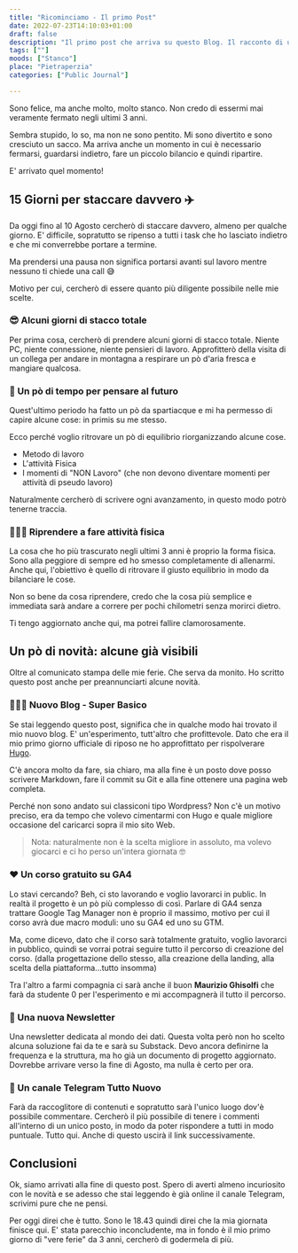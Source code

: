 ```yaml
---
title: "Ricominciamo - Il primo Post"
date: 2022-07-23T14:10:03+01:00
draft: false
description: "Il primo post che arriva su questo Blog. Il racconto di un nuovo inizio e altre cose interessanti"
tags: [""]
moods: ["Stanco"]
place: "Pietraperzia"
categories: ["Public Journal"]

---
```


Sono felice, ma anche molto, molto stanco. Non credo di essermi mai veramente fermato negli ultimi 3 anni.

Sembra stupido, lo so, ma non ne sono pentito. Mi sono divertito e sono cresciuto un sacco. Ma arriva anche un momento in cui è necessario fermarsi, guardarsi indietro, fare un piccolo bilancio e quindi ripartire. 

E' arrivato quel momento!

## 15 Giorni per staccare davvero ✈️
Da oggi fino al 10 Agosto cercherò di staccare davvero, almeno per qualche giorno. E' difficile, sopratutto se ripenso a tutti i task che ho lasciato indietro e che mi converrebbe portare a termine. 

Ma prendersi una pausa non significa portarsi avanti sul lavoro mentre nessuno ti chiede una call 😅

Motivo per cui, cercherò di essere quanto più diligente possibile nelle mie scelte. 

### 😎 Alcuni giorni di stacco totale
Per prima cosa, cercherò di prendere alcuni giorni di stacco totale. Niente PC, niente connessione, niente pensieri di lavoro. Approfitterò della visita di un collega per andare in montagna a respirare un pò d'aria fresca e mangiare qualcosa. 

### 🔮 Un pò di tempo per pensare al futuro
Quest'ultimo periodo ha fatto un pò da spartiacque e mi ha permesso di capire alcune cose: in primis su me stesso. 

Ecco perché voglio ritrovare un pò di equilibrio riorganizzando alcune cose.  
* Metodo di lavoro
* L'attività Fisica
* I momenti di "NON Lavoro" (che non devono diventare momenti per attività di pseudo lavoro)

Naturalmente cercherò di scrivere ogni avanzamento, in questo modo potrò tenerne traccia. 

### 🏋🏻‍♀️ Riprendere a fare attività fisica
La cosa che ho più trascurato negli ultimi 3 anni è proprio la forma fisica. Sono alla peggiore di sempre ed ho smesso completamente di allenarmi. Anche qui, l'obiettivo è quello di ritrovare il giusto equilibrio in modo da bilanciare le cose. 

Non so bene da cosa riprendere, credo che la cosa più semplice e immediata sarà andare a correre per pochi chilometri senza morirci dietro. 

Ti tengo aggiornato anche qui, ma potrei fallire clamorosamente. 

## Un pò di novità: alcune già visibili
Oltre al comunicato stampa delle mie ferie. Che serva da monito. Ho scritto questo post anche per preannunciarti alcune novità. 

### 👨🏼‍💻 Nuovo Blog - Super Basico
Se stai leggendo questo post, significa che in qualche modo hai trovato il mio nuovo blog. E' un'esperimento, tutt'altro che profittevole. Dato che era il mio primo giorno ufficiale di riposo ne ho approfittato per rispolverare [Hugo](https://gohugo.io/).

C'è ancora molto da fare, sia chiaro, ma alla fine è un posto dove posso scrivere Markdown, fare il commit su Git e alla fine ottenere una pagina web completa. 

Perché non sono andato sui classiconi tipo Wordpress? Non c'è un motivo preciso, era da tempo che volevo cimentarmi con Hugo e quale migliore occasione del caricarci sopra il mio sito Web. 

> Nota: naturalmente non è la scelta migliore in assoluto, ma volevo giocarci e ci ho perso un'intera giornata 🤓

### ❤️ Un corso gratuito su GA4
Lo stavi cercando? Beh, ci sto lavorando e voglio lavorarci in public. In realtà il progetto è un pò più complesso di così. Parlare di GA4 senza trattare Google Tag Manager non è proprio il massimo, motivo per cui il corso avrà due macro moduli: uno su GA4 ed uno su GTM. 

Ma, come dicevo, dato che il corso sarà totalmente gratuito, voglio lavorarci in pubblico, quindi se vorrai potrai seguire tutto il percorso di creazione del corso. (dalla progettazione dello stesso, alla creazione della landing, alla scelta della piattaforma...tutto insomma)

Tra l'altro a farmi compagnia ci sarà anche il buon **Maurizio Ghisolfi** che farà da studente 0 per l'esperimento e mi accompagnerà il tutto il percorso.

### 💌 Una nuova Newsletter
Una newsletter dedicata al mondo dei dati. Questa volta però non ho scelto alcuna soluzione fai da te e sarà su Substack. Devo ancora definirne la frequenza e la struttura, ma ho già un documento di progetto aggiornato. Dovrebbe arrivare verso la fine di Agosto, ma nulla è certo per ora. 

### 💬 Un canale Telegram Tutto Nuovo
Farà da raccoglitore di contenuti e sopratutto sarà l'unico luogo dov'è possibile commentare. Cercherò il più possibile di tenere i commenti all'interno di un unico posto, in modo da poter rispondere a tutti in modo puntuale. Tutto qui. Anche di questo uscirà il link successivamente. 

## Conclusioni 
Ok, siamo arrivati alla fine di questo post. Spero di averti almeno incuriosito con le novità e se adesso che stai leggendo è già online il canale Telegram, scrivimi pure che ne pensi. 

Per oggi direi che è tutto. Sono le 18.43 quindi direi che la mia giornata finisce qui. E' stata parecchio inconcludente, ma in fondo è il mio primo giorno di "vere ferie" da 3 anni, cercherò di godermela di più. 







